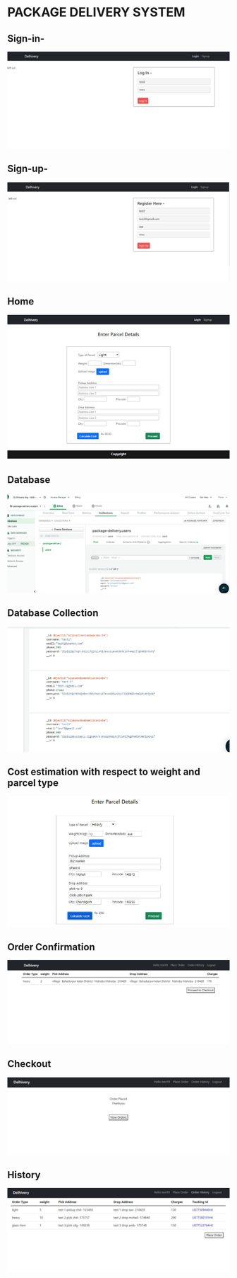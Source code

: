 # PACKAGE DELIVERY SYSTEM

## Sign-in-

<img src="./img/signin.JPG">
<br/>

## Sign-up-

<img src="./img/signup.JPG">

## Home

<img src="./img/home.JPG">

## Database

<img src="./img/db.JPG">

## Database Collection

<img src="./img/dbcollection.JPG">

## Cost estimation with respect to weight and parcel type

<img src="./img/cost.JPG">

## Order Confirmation

<img src="./img/order.JPG">

## Checkout

<img src="./img/checkout.JPG">

## History

<img src="./img/history.JPG">
